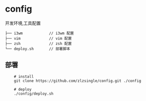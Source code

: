 # config
开发环境,工具配置

```
├── i3wm            // i3wm 配置
├── vim             // vim 配置
├── zsh             // zsh 配置
└── deploy.sh       // 部署脚本
```

## 部署
```
    # install
    git clone https://github.com/zlzsingle/config.git ./config
    
    # deploy
    ./config/deploy.sh
```

